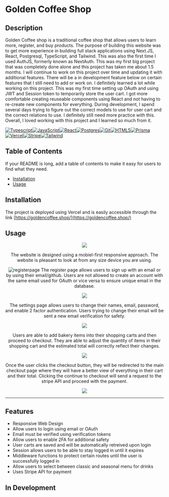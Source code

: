 # Golden Coffee Shop

## Description

Golden Coffee shop is a traditional coffee shop that allows users to learn more, register, and buy products. The purpose of building this website was to get more experience in building full stack applications using Next.JS, React, Postgresql, TypeScript, and Tailwind. This was also the first time I used AuthJS, formerly known as NextAuth. This was my first big project that was completely done alone and this project has taken me about 1.5 months. I will continue to work on this project over time and updating it with additional features. There will be a in development feature below on certain features that I still need to add or work on. I definitely learned a lot while working on this project. This was my first time setting up OAuth and using JWT and Session token to temporarily store the user cart. I got more comfortable creating reuseable components using React and not having to re-create new components for everything. During development, I spend several days trying to figure out the correct models to use for user cart and the correct relations to use. I definitely still need more practice with this. Overall, I loved working with this project and I learned so much from it.

[![Typescript][TS.js]][TS-url][![JavaScript][JavaScript]][JavaScript-url][![React][React.js]][React-url][![Postgres][Postgres]][Postgres-url][![Git][Git]][Git-url][![HTML5][HTML5]][HTML5-url][![Prisma][Prisma]][Prisma-url][![Vercel][Vercel]][Vercel-url][![Stripe][Stripe]][Stripe-url][![Tailwind][Tailwind]][Tailwind-url]

## Table of Contents

If your README is long, add a table of contents to make it easy for users to find what they need.

- [Installation](#installation)
- [Usage](#usage)

## Installation

The project is deployed using Vercel and is easily accessible through the link [https://goldencoffee.shop/](https://goldencoffee.shop/)

## Usage

<div align='center'>
<img src='./public/readme/frontpage.png' width='fit' height='auto'>
<p>
The website is designed using a mobiel-first responsive approach. The website is pleasant to look at from any size device you are using.
</p>

![registerpage](public/readme/register.png)
The register page allows users to sign up with an email or by using their email/github. Users are not allowed to create an account with the same email used for OAuth or vice versa to ensure unique email in the database.

<img src='./public/readme/settings.png' width='fit' height='auto'>
<p>
The settings page allows users to change their names, email, password, and enable 2 factor authentication. Users trying to change their email will be sent a new email verification for safety.
</p>

<img src='./public/readme/cart.png' width='fit' height='auto'>
<p>
Users are able to add bakery items into their shopping carts and then proceed to checkout. They are able to adjust the quantity of items in their shopping cart and the estimated total will correctly reflect their changes.
</p>

<img src='./public/readme/checkout.png' width='fit' height='auto'>
<p>
Once the user clicks the checkout button, they will be redirected to the main checkout page where they will have a better view of everything in their cart and their total. Clicking the continue to checkout will send a request to the stripe API and proceed with the payment.
</p>

<img src='./public/readme/payment.png' width='fit' height='auto'>
</div>

---

## Features

- Responsive Web Design
- Allow users to login using email or OAuth
- Email must be verified using verification tokens
- Allow users to enable 2FA for additional safety
- User carts are saved and will be automatically retreived upon login
- Session allows users to be able to stay logged in until it expires
- Middleware functions to protect certain routes until the user is successfully logged in
- Allow users to select between classic and seasonal menu for drinks
- Uses Stripe API for payment

## In Development

[contributors-shield]: https://img.shields.io/github/contributors/open-source-labs/Docketeer.svg?style=for-the-badge
[contributors-url]: https://github.com/open-source-labs/Docketeer/graphs/contributors
[forks-shield]: https://img.shields.io/github/forks/open-source-labs/Docketeer.svg?style=for-the-badge
[forks-url]: https://github.com/open-source-labs/Docketeer/network/members
[stars-shield]: https://img.shields.io/github/stars/open-source-labs/Docketeer.svg?style=for-the-badge
[stars-url]: https://github.com/open-source-labs/Docketeer/stargazers
[issues-shield]: https://img.shields.io/github/issues/open-source-labs/Docketeer.svg?style=for-the-badge
[issues-url]: https://github.com/open-source-labs/Docketeer/issues
[license-shield]: https://img.shields.io/github/license/open-source-labs/Docketeer.svg?style=for-the-badge
[license-url]: https://github.com/open-source-labs/Docketeer/blob/master/LICENSE.txt
[linkedin-shield]: https://img.shields.io/badge/-LinkedIn-black.svg?style=for-the-badge&logo=linkedin&colorB=555
[linkedin-url]: https://www.linkedin.com/company/docketeer
[product-screenshot]: images/screenshot.png
[React.js]: https://img.shields.io/badge/react-%2320232a.svg?style=for-the-badge&logo=react&logoColor=%2361DAFB
[React-url]: https://reactjs.org/
[TS.js]: https://img.shields.io/badge/typescript-%23007ACC.svg?style=for-the-badge&logo=typescript&logoColor=white
[TS-url]: https://www.typescriptlang.org/
[JavaScript]: https://img.shields.io/badge/javascript-%23323330.svg?style=for-the-badge&logo=javascript&logoColor=%23F7DF1E
[JavaScript-url]: https://www.javascript.com/
[Node.js]: https://img.shields.io/badge/node.js-6DA55F?style=for-the-badge&logo=node.js&logoColor=white
[Postgres]: https://img.shields.io/badge/postgres-%23316192.svg?style=for-the-badge&logo=postgresql&logoColor=white

[Postgres-url]: https://img.shields.io/badge/postgres-%23316192.svg?style=for-the-badge&logo=postgresql&logoColor=white](https://www.postgresql.org/)
[Git]: https://img.shields.io/badge/git-%23F05033.svg?style=for-the-badge&logo=git&logoColor=white
[Git-url]: https://git-scm.com/
[HTML5]: https://img.shields.io/badge/html5-%23E34F26.svg?style=for-the-badge&logo=html5&logoColor=white
[HTML5-url]: https://www.w3schools.com/html/
[Prisma]: https://img.shields.io/badge/Prisma-3982CE?style=for-the-badge&logo=Prisma&logoColor=white
[Prisma-url]:https://www.prisma.io/
[Vercel]: https://img.shields.io/badge/Vercel-000000?style=for-the-badge&logo=vercel&logoColor=white
[Vercel-url]:https://vercel.com/home
[Stripe]: https://img.shields.io/badge/Stripe-626CD9?style=for-the-badge&logo=Stripe&logoColor=white
[Stripe-url]: https://docs.stripe.com/
[Tailwind]:https://img.shields.io/badge/Tailwind_CSS-38B2AC?style=for-the-badge&logo=tailwind-css&logoColor=white
[Tailwind-url]: https://tailwindcss.com/
